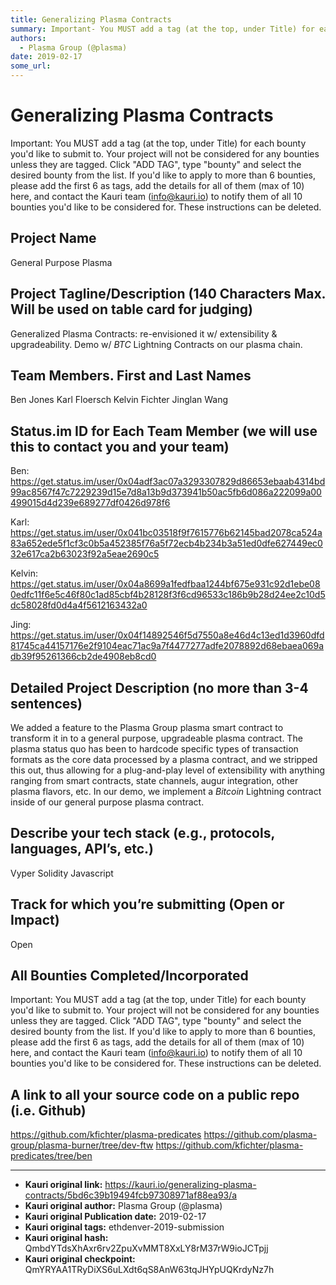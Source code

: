 ```yaml
---
title: Generalizing Plasma Contracts
summary: Important- You MUST add a tag (at the top, under Title) for each bounty youd like to submit to. Your project will not be considered for any bounties unless they are tagged. Click ADD TAG, type bounty and select the desired bounty from the list. If youd like to apply to more than 6 bounties, please add the first 6 as tags, add the details for all of them (max of 10) here, and contact the Kauri team (info@kauri.io) to notify them of all 10 bounties youd like to be considered for. These instruction
authors:
  - Plasma Group (@plasma)
date: 2019-02-17
some_url: 
---
```


# Generalizing Plasma Contracts



Important: You MUST add a tag (at the top, under Title) for each bounty you'd like to submit to. Your project will not be considered for any bounties unless they are tagged. Click "ADD TAG", type  "bounty" and select the desired bounty from the list. If you'd like to apply to more than 6 bounties, please add the first 6 as tags, add the details for all of them (max of 10) here, and contact the Kauri team (info@kauri.io) to notify them of all 10 bounties you'd like to be considered for. These instructions can be deleted.

## Project Name
General Purpose Plasma

## Project Tagline/Description (140 Characters Max. Will be used on table card for judging)
Generalized Plasma Contracts: re-envisioned it w/ extensibility & upgradeability. Demo w/ *BTC* Lightning Contracts on our plasma chain.

## Team Members. First and Last Names
Ben Jones
Karl Floersch
Kelvin Fichter
Jinglan Wang

## Status.im ID for Each Team Member (we will use this to contact you and your team)
Ben: https://get.status.im/user/0x04adf3ac07a3293307829d86653ebaab4314bd99ac8567f47c7229239d15e7d8a13b9d373941b50ac5fb6d086a222099a00499015d4d239e689277df0426d978f6

Karl:
https://get.status.im/user/0x041bc03518f9f7615776b62145bad2078ca524a83a652ede5f1cf3c0b5a452385f76a5f72ecb4b234b3a51ed0dfe627449ec032e617ca2b63023f92a5eae2690c5

Kelvin: 
https://get.status.im/user/0x04a8699a1fedfbaa1244bf675e931c92d1ebe080edfc11f6e5c46f80c1ad85cbf4b28128f3f6cd96533c186b9b28d24ee2c10d5dc58028fd0d4a4f5612163432a0

Jing: https://get.status.im/user/0x04f14892546f5d7550a8e46d4c13ed1d3960dfd81745ca44157176e2f9104eac71ac9a7f4477277adfe2078892d68ebaea069adb39f95261366cb2de4908eb8cd0

## Detailed Project Description (no more than 3-4 sentences)
We added a feature to the Plasma Group plasma smart contract to transform it in to a general purpose, upgradeable plasma contract.  The plasma status quo has been to hardcode specific types of transaction formats as the core data processed by a plasma contract, and we stripped this out, thus allowing for a plug-and-play level of extensibility with anything ranging from smart contracts, state channels, augur integration, other plasma flavors, etc. In our demo, we implement a *Bitcoin* Lightning contract inside of our general purpose plasma contract.

## Describe your tech stack (e.g., protocols, languages, API’s, etc.)
Vyper
Solidity
Javascript


## Track for which you’re submitting (Open or Impact)
Open

## All Bounties Completed/Incorporated

Important: You MUST add a tag (at the top, under Title) for each bounty you'd like to submit to. Your project will not be considered for any bounties unless they are tagged. Click "ADD TAG", type  "bounty" and select the desired bounty from the list. If you'd like to apply to more than 6 bounties, please add the first 6 as tags, add the details for all of them (max of 10) here, and contact the Kauri team (info@kauri.io) to notify them of all 10 bounties you'd like to be considered for. These instructions can be deleted.

## A link to all your source code on a public repo (i.e. Github)

https://github.com/kfichter/plasma-predicates
https://github.com/plasma-group/plasma-burner/tree/dev-ftw
https://github.com/kfichter/plasma-predicates/tree/ben






---

- **Kauri original link:** https://kauri.io/generalizing-plasma-contracts/5bd6c39b19494fcb97308971af88ea93/a
- **Kauri original author:** Plasma Group (@plasma)
- **Kauri original Publication date:** 2019-02-17
- **Kauri original tags:** ethdenver-2019-submission
- **Kauri original hash:** QmbdYTdsXhAxr6rv2ZpuXvMMT8XxLY8rM37rW9ioJCTpjj
- **Kauri original checkpoint:** QmYRYAA1TRyDiXS6uLXdt6qS8AnW63tqJHYpUQKrdyNz7h



